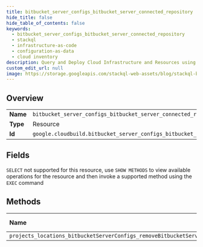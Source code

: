 ```yaml
---
title: bitbucket_server_configs_bitbucket_server_connected_repository
hide_title: false
hide_table_of_contents: false
keywords:
  - bitbucket_server_configs_bitbucket_server_connected_repository
  - stackql
  - infrastructure-as-code
  - configuration-as-data
  - cloud inventory
description: Query and Deploy Cloud Infrastructure and Resources using SQL
custom_edit_url: null
image: https://storage.googleapis.com/stackql-web-assets/blog/stackql-blog-post-featured-image.png
---
```

  
    

## Overview
<table><tbody>
<tr><td><b>Name</b></td><td><code>bitbucket_server_configs_bitbucket_server_connected_repository</code></td></tr>
<tr><td><b>Type</b></td><td>Resource</td></tr>
<tr><td><b>Id</b></td><td><code>google.cloudbuild.bitbucket_server_configs_bitbucket_server_connected_repository</code></td></tr>
</tbody></table>

## Fields
`SELECT` not supported for this resource, use `SHOW METHODS` to view available operations for the resource and then invoke a supported method using the `EXEC` command  
## Methods
| Name | Accessible by | Required Params |
|:-----|:--------------|:----------------|
| `projects_locations_bitbucketServerConfigs_removeBitbucketServerConnectedRepository` | `DELETE` | `config` |
